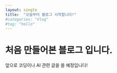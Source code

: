 ```yaml
---
layout: single
title:  "오늘부터 블로그 시작합니다!"
#categories: "Vlog"
#tag: "hello"
---
```


# 처음 만들어본 블로그 입니다.

앞으로 코딩이나 AI 관련 글을 쓸 예정입니다!
